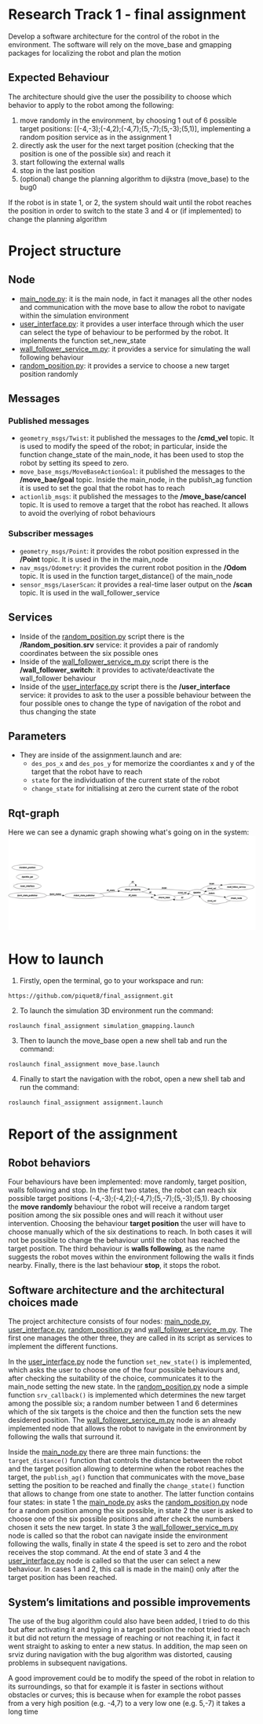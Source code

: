 # Research Track 1 - final assignment
Develop a software architecture for the control of the robot in the environment. The software will rely on the move_base and gmapping packages for localizing the robot and plan the motion
## Expected Behaviour
The architecture should give the user the possibility to choose which behavior to apply to the robot among the following:
1. move randomly in the environment, by choosing 1 out of 6 possible target positions:
[(-4,-3);(-4,2);(-4,7);(5,-7);(5,-3);(5,1)], implementing a random position service as in the assignment 1
2. directly ask the user for the next target position (checking that the position is one of the possible six) 
and reach it
3. start following the external walls
4. stop in the last position
5. (optional) change the planning algorithm to dijkstra (move_base) to the bug0

If the robot is in state 1, or 2, the system should wait until the robot reaches the position in order to switch to the state 3 and 4 or (if implemented) to change the planning algorithm
# Project structure
## Node
* [main_node.py](https://github.com/piquet8/final_assignment/blob/main/scripts/main_node.py): it is the main node, in fact it manages all the other nodes and communication with the move base to allow the robot to navigate within the simulation environment
* [user_interface.py](https://github.com/piquet8/final_assignment/blob/main/scripts/user_interface.py): it provides a user interface through which the user can select the type of behaviour to be performed by the robot. It implements the function set_new_state
* [wall_follower_service_m.py](https://github.com/piquet8/final_assignment/blob/main/scripts/wall_follower_service_m.p): it provides a service for simulating the wall following behaviour
* [random_position.py](https://github.com/piquet8/final_assignment/blob/main/scripts/random_position.py): it provides a service to choose a new target position randomly
## Messages
### Published messages
* `geometry_msgs/Twist`: it published the messages to the **/cmd_vel** topic. It is used to modify the speed of the robot; in particular, inside the function change_state of the main_node, it has been used to stop the robot by setting its speed to zero.
* `move_base_msgs/MoveBaseActionGoal`: it published the messages to the **/move_bae/goal** topic. Inside the main_node, in the publish_ag function it is used to set the goal that the robot has to reach
* `actionlib_msgs`: it published the messages to the **/move_base/cancel** topic. It is used to remove a target that the robot has reached. It allows to avoid the overlying of robot behaviours
### Subscriber messages
* `geometry_msgs/Point`: it provides the robot position expressed in the **/Point** topic. It is used in the in the main_node 
* `nav_msgs/Odometry`: it provides the current robot position in the **/Odom** topic. It is used in the function target_distance() of the main_node
* `sensor_msgs/LaserScan`: it provides a real-time laser output on the **/scan** topic. It is used in the wall_follower_service
## Services
* Inside of the [random_position.py](https://github.com/piquet8/final_assignment/blob/main/scripts/random_position.py) script there is the **/Random_position.srv** service: it provides a pair of randomly coordinates between the six possible ones
* Inside of the [wall_follower_service_m.py](https://github.com/piquet8/final_assignment/blob/main/scripts/wall_follower_service_m.p) script there is the **/wall_follower_switch**: it provides to activate/deactivate the wall_follower behaviour
* Inside of the [user_interface.py](https://github.com/piquet8/final_assignment/blob/main/scripts/user_interface.py) script there is the **/user_interface** service: it provides to ask to the user a possible behaviour between the four possible ones to change the type of navigation of the robot and thus changing the state
## Parameters
- They are inside of the assignment.launch and are:
    - `des_pos_x` and `des_pos_y` for memorize the coordiantes x and y of the target that the robot have to reach
    - `state` for the individuation of the current state of the robot
    - `change_state` for initialising at zero the current state of the robot
## Rqt-graph
Here we can see a dynamic graph showing what's going on in the system:
![Rqt-graph](https://github.com/piquet8/final_assignment/blob/main/Rqt_graph2.png)
# How to launch
1. Firstly, open the terminal, go to your workspace and run:
```
https://github.com/piquet8/final_assignment.git
```
2. To launch the simulation 3D environment run the command:
```
roslaunch final_assignment simulation_gmapping.launch
```
3. Then to launch the move_base open a new shell tab and run the command:
```
roslaunch final_assignment move_base.launch
```
4. Finally to start the navigation with the robot, open a new shell tab and run the command:
```
roslaunch final_assignment assignment.launch
```
# Report of the assignment
## Robot behaviors
Four behaviours have been implemented: move randomly, target position, walls following and stop. In the first two states, the robot can reach six possible target positions (-4,-3);(-4,2);(-4,7);(5,-7);(5,-3);(5,1).
By choosing the **move randomly** behaviour the robot will receive a random target position among the six possible ones and will reach it without user intervention. Choosing the behaviour **target position** the user will have to choose manually which of the six destinations to reach. In both cases it will not be possible to change the behaviour until the robot has reached the target position. The third behaviour is **walls following**, as the name suggests the robot moves within the environment following the walls it finds nearby. Finally, there is the last behaviour **stop**, it stops the robot.  
## Software architecture and the architectural choices made
The project architecture consists of four nodes: [main_node.py](https://github.com/piquet8/final_assignment/blob/main/scripts/main_node.py), [user_interface.py](https://github.com/piquet8/final_assignment/blob/main/scripts/user_interface.py), [random_position.py](https://github.com/piquet8/final_assignment/blob/main/scripts/random_position.py) and [wall_follower_service_m.py](https://github.com/piquet8/final_assignment/blob/main/scripts/wall_follower_service_m.p).
The first one manages the other three, they are called in its script as services to implement the different functions. 

In the [user_interface.py](https://github.com/piquet8/final_assignment/blob/main/scripts/user_interface.py) node the function `set_new_state()` is implemented, which asks the user to choose one of the four possible behaviours and, after checking the suitability of the choice, communicates it to the main_node setting the new state. In the [random_position.py](https://github.com/piquet8/final_assignment/blob/main/scripts/random_position.py) node a simple function `srv_callback()` is implemented which determines the new target among the possible six; a random number between 1 and 6 determines which of the six targets is the choice and then the function sets the new desidered position. The [wall_follower_service_m.py](https://github.com/piquet8/final_assignment/blob/main/scripts/wall_follower_service_m.p) node is an already implemented node that allows the robot to navigate in the environment by following the walls that surround it.

Inside the [main_node.py](https://github.com/piquet8/final_assignment/blob/main/scripts/main_node.py) there are three main functions: the `target_distance()` function that controls the distance between the robot and the target position allowing to determine when the robot reaches the target, the `publish_ag()` function that communicates with the move_base setting the position to be reached and finally the `change_state()` function that allows to change from one state to another. The latter function contains four states: in state 1 the [main_node.py](https://github.com/piquet8/final_assignment/blob/main/scripts/main_node.py) asks the [random_position.py](https://github.com/piquet8/final_assignment/blob/main/scripts/random_position.py) node for a random position among the six possible, in state 2 the user is asked to choose one of the six possible positions and after check the numbers chosen it sets the new target. In state 3 the [wall_follower_service_m.py](https://github.com/piquet8/final_assignment/blob/main/scripts/wall_follower_service_m.p) node is called so that the robot can navigate inside the environment following the walls, finally in state 4 the speed is set to zero and the robot receives the stop command. At the end of state 3 and 4 the [user_interface.py](https://github.com/piquet8/final_assignment/blob/main/scripts/user_interface.py) node is called so that the user can select a new behaviour. In cases 1 and 2, this call is made in the main() only after the target position has been reached.
## System’s limitations and possible improvements
The use of the bug algorithm could also have been added, I tried to do this but after activating it and typing in a target position the robot tried to reach it but did not return the message of reaching or not reaching it, in fact it went straight to asking to enter a new status. In addition, the map seen on srviz during navigation with the bug algorithm was distorted, causing problems in subsequent navigations.

A good improvement could be to modify the speed of the robot in relation to its surroundings, so that for example it is faster in sections without obstacles or curves; this is because when for example the robot passes from a very high position (e.g. -4,7) to a very low one (e.g. 5,-7) it takes a long time
